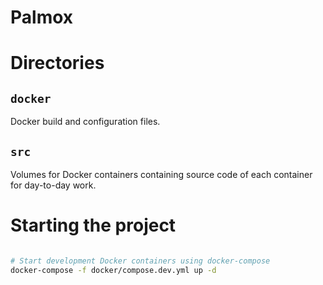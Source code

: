 # Palmox

# Directories

## `docker`

Docker build and configuration files.

## `src`

Volumes for Docker containers containing source code of each container for day-to-day work.

# Starting the project

```sh

# Start development Docker containers using docker-compose
docker-compose -f docker/compose.dev.yml up -d

```
